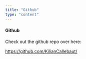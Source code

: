 ```yaml
---
title: "Github"
type: "content"
---
```


#### Github

Check out the github repo over here:

<https://github.com/KilianCallebaut/>
